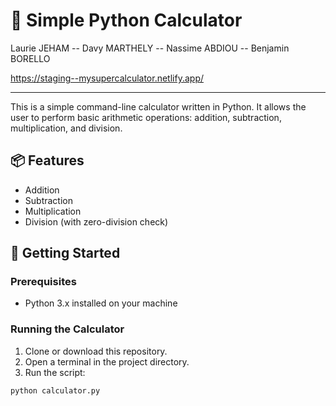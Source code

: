 # 🧮 Simple Python Calculator

Laurie JEHAM -- Davy MARTHELY -- Nassime ABDIOU -- Benjamin BORELLO

https://staging--mysupercalculator.netlify.app/

---

This is a simple command-line calculator written in Python. It allows the user to perform basic arithmetic operations: addition, subtraction, multiplication, and division.

## 📦 Features

- Addition
- Subtraction
- Multiplication
- Division (with zero-division check)

## 🚀 Getting Started

### Prerequisites

- Python 3.x installed on your machine

### Running the Calculator

1. Clone or download this repository.
2. Open a terminal in the project directory.
3. Run the script:

```bash
python calculator.py

